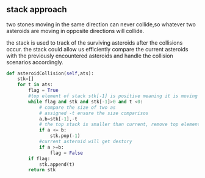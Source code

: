 #

## stack approach

two stones moving in the same direction can never collide,so whatever two asteroids are moving in opposite directions will collide.

the stack is used to track of the surviving asteroids after the collisions occur. the stack could allow us efficiently compare the current asteroids with the previously encountered asteroids and handle the collision scenarios accordingly.

```Python
def asteroidCollision(self,ats):
    stk=[]
    for t in ats:
        flag = True
        #top element of stack stk[-1] is positive meaning it is moving to the right, current element is 0 mean moving to left
        while flag and stk and stk[-1]>0 and t <0:
            # compare the size of two as
            # assigned -t ensure the size comparisos
            a,b=stk[-1],-t
            # the top stack is smaller than current, remove top element from stack
            if a <= b:
                stk.pop(-1)
            #current asteroid will get destory 
            if a >=b:
                flag = False
        if flag:
            stk.append(t)
        return stk

```

